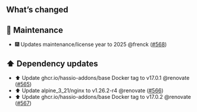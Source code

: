## What’s changed

## 🧰 Maintenance

- 🎆 Updates maintenance/license year to 2025 @frenck ([#568](https://github.com/hassio-addons/addon-adguard-home/pull/568))

## ⬆️ Dependency updates

- ⬆️ Update ghcr.io/hassio-addons/base Docker tag to v17.0.1 @renovate ([#565](https://github.com/hassio-addons/addon-adguard-home/pull/565))
- ⬆️ Update alpine_3_21/nginx to v1.26.2-r4 @renovate ([#566](https://github.com/hassio-addons/addon-adguard-home/pull/566))
- ⬆️ Update ghcr.io/hassio-addons/base Docker tag to v17.0.2 @renovate ([#567](https://github.com/hassio-addons/addon-adguard-home/pull/567))
